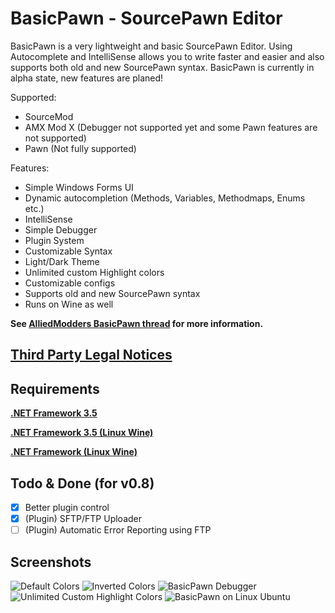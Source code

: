 # BasicPawn - SourcePawn Editor
BasicPawn is a very lightweight and basic SourcePawn Editor.
Using Autocomplete and IntelliSense allows you to write faster and easier and also supports both old and new SourcePawn syntax.
BasicPawn is currently in alpha state, new features are planed!

Supported:
- SourceMod
- AMX Mod X (Debugger not supported yet and some Pawn features are not supported)
- Pawn (Not fully supported)

Features:
- Simple Windows Forms UI
- Dynamic autocompletion (Methods, Variables, Methodmaps, Enums etc.)
- IntelliSense
- Simple Debugger
- Plugin System
- Customizable Syntax
- Light/Dark Theme
- Unlimited custom Highlight colors
- Customizable configs
- Supports old and new SourcePawn syntax
- Runs on Wine as well

**See [AlliedModders BasicPawn thread](https://forums.alliedmods.net/showthread.php?t=289127) for more information.**

## [Third Party Legal Notices](Third%20Party%20Legal%20Notices.txt)

## Requirements
[**.NET Framework 3.5**](https://www.microsoft.com/en-US/download/details.aspx?id=21)

[**.NET Framework 3.5 (Linux Wine)**](https://appdb.winehq.org/objectManager.php?sClass=version&iId=10166)

[**.NET Framework (Linux Wine)**](https://appdb.winehq.org/objectManager.php?sClass=application&iId=2586)

## Todo & Done (for v0.8)
 - [x] Better plugin control
 - [x] \(Plugin\) SFTP/FTP Uploader
 - [ ] \(Plugin\) Automatic Error Reporting using FTP

## Screenshots
![Default Colors](http://i.imgur.com/QigHItn.png)
![Inverted Colors](http://i.imgur.com/BeHZYE9.png)
![BasicPawn Debugger](http://i.imgur.com/KofZrsx.png)
![Unlimited Custom Highlight Colors](http://i.imgur.com/XxhCMwU.png)
![BasicPawn on Linux Ubuntu](http://i.imgur.com/4pMDRsS.png)
